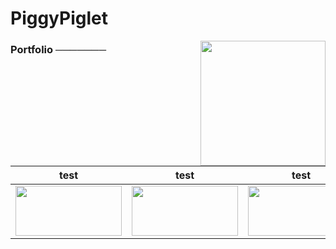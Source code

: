 <h1>PiggyPiglet</h1>
<img width="200px" align="right" src="https://piggypiglet.me/includes/img/tophazard.svg">
<h3>Portfolio ───────</h3>

| test | test | test |
| --- | --- | --- |
| <img height="80px" width="170px" src="https://piggypiglet.me/includes/img/portfolio/rpf.png"> | <img height="80px" width="170px" src="https://piggypiglet.me/includes/img/portfolio/gary.png"> | <img height="80px" width="170px" src="https://piggypiglet.me/includes/img/portfolio/papi.png"> |
